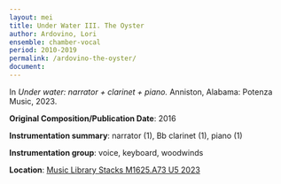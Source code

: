```yaml
---
layout: mei
title: Under Water III. The Oyster  
author: Ardovino, Lori
ensemble: chamber-vocal 
period: 2010-2019
permalink: /ardovino-the-oyster/
document: 
---
```


In *Under water: narrator + clarinet + piano.* Anniston, Alabama: Potenza Music, 2023.

**Original Composition/Publication Date**: 2016

**Instrumentation summary**: narrator (1), Bb clarinet (1), piano (1)  

**Instrumentation group**: voice, keyboard, woodwinds 

**Location**: <a href="https://tufts.primo.exlibrisgroup.com/permalink/01TUN_INST/1kc9gia/alma991018897373003851" target="_blank">Music Library Stacks M1625.A73 U5 2023</a>